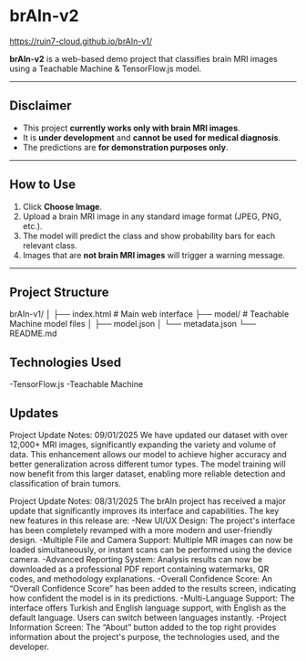 # brAIn-v2

https://ruin7-cloud.github.io/brAIn-v1/

**brAIn-v2** is a web-based demo project that classifies brain MRI images using a Teachable Machine & TensorFlow.js model.

---

## Disclaimer

- This project **currently works only with brain MRI images**.
- It is **under development** and **cannot be used for medical diagnosis**.
- The predictions are **for demonstration purposes only**.

---

## How to Use

1. Click **Choose Image**.
2. Upload a brain MRI image in any standard image format (JPEG, PNG, etc.).
3. The model will predict the class and show probability bars for each relevant class.
4. Images that are **not brain MRI images** will trigger a warning message.

---

## Project Structure

brAIn-v1/
│
├── index.html       # Main web interface
├── model/           # Teachable Machine model files
│   ├── model.json
│   └── metadata.json
└── README.md


## Technologies Used

-TensorFlow.js
-Teachable Machine

## Updates

Project Update Notes: 09/01/2025
We have updated our dataset with over 12,000+ MRI images, significantly expanding the variety and volume of data. This enhancement allows our model to achieve higher accuracy and better generalization across different tumor types. The model training will now benefit from this larger dataset, enabling more reliable detection and classification of brain tumors.

Project Update Notes: 08/31/2025
The brAIn project has received a major update that significantly improves its interface and capabilities. The key new features in this release are:
-New UI/UX Design: The project's interface has been completely revamped with a more modern and user-friendly design.
-Multiple File and Camera Support: Multiple MR images can now be loaded simultaneously, or instant scans can be performed using the device camera.
-Advanced Reporting System: Analysis results can now be downloaded as a professional PDF report containing watermarks, QR codes, and methodology explanations.
-Overall Confidence Score: An “Overall Confidence Score” has been added to the results screen, indicating how confident the model is in its predictions.
-Multi-Language Support: The interface offers Turkish and English language support, with English as the default language. Users can switch between languages instantly.
-Project Information Screen: The “About” button added to the top right provides information about the project's purpose, the technologies used, and the developer.

